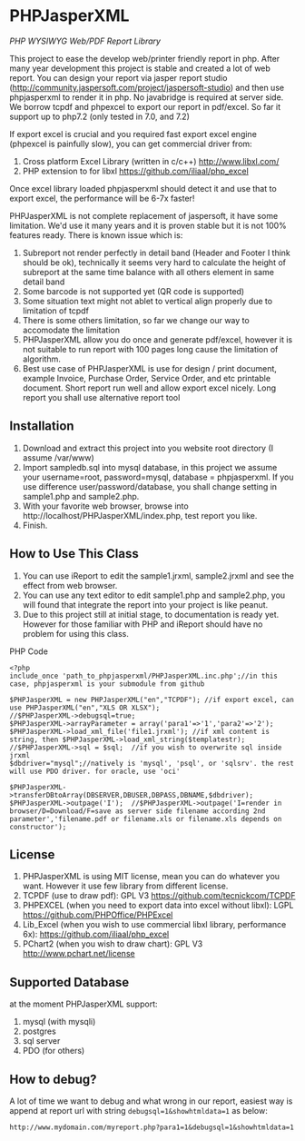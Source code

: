# PHPJasperXML

_PHP WYSIWYG Web/PDF Report Library_

This project to ease the develop web/printer friendly report in php. After many year development this project is stable and created a lot of web report. You can design your report via jasper report studio (http://community.jaspersoft.com/project/jaspersoft-studio) and then use phpjasperxml to render it in php. No javabridge is required at server side. We borrow tcpdf and phpexcel to export our report in pdf/excel. So far it support up to php7.2 (only tested in 7.0, and 7.2)

If export excel is crucial and you required fast export excel engine (phpexcel is painfully slow), you can get commercial driver from:
1. Cross platform Excel Library (written in c/c++) http://www.libxl.com/
2. PHP extension to for libxl https://github.com/iliaal/php_excel

Once excel library loaded phpjasperxml should detect it and use that to export excel, the performance will be 6-7x faster!

PHPJasperXML is not complete replacement of jaspersoft, it have some limitation. We'd use it many years and it is proven stable but it is not 100% features ready. There is known issue which is:
1. Subreport not render perfectly in detail band (Header and Footer I think should be ok), technically it seems very hard to calculate the  height of subreport at the same time balance with all others element in same detail band
2. Some barcode is not supported yet (QR code is supported)
3. Some situation text might not ablet to vertical align properly due to limitation of tcpdf
4. There is some others limitation, so far we change our way to accomodate the limitation
5. PHPJasperXML allow you do once and generate pdf/excel, however it is not suitable to run report with 100 pages long cause the limitation of algorithm.
6. Best use case of PHPJasperXML is use for design / print document, example Invoice, Purchase Order, Service Order, and etc printable document. Short report run well and allow export excel nicely. Long report you shall use alternative report tool

Installation
------------------
1. Download and extract this project into you website root directory (I assume /var/www)
2. Import sampledb.sql into mysql database, in this project we assume your username=root, password=mysql, database = phpjasperxml. If you use difference user/password/database, you shall change setting in sample1.php and sample2.php.
3. With your favorite web browser, browse into http://localhost/PHPJasperXML/index.php, test report you like.
4. Finish.

How to Use This Class
------------------
1. You can use iReport to edit the sample1.jrxml, sample2.jrxml and see the effect from web browser.
2. You can use any text editor to edit sample1.php and sample2.php, you will found that integrate the report into your project is like peanut.
3. Due to this project still at initial stage, to documentation is ready yet. However for those familiar with PHP and iReport should have no problem for using this class.


PHP Code
```
<?php
include_once 'path_to_phpjasperxml/PHPJasperXML.inc.php';//in this case, phpjasperxml is your submodule from github

$PHPJasperXML = new PHPJasperXML("en","TCPDF"); //if export excel, can use PHPJasperXML("en","XLS OR XLSX"); 
//$PHPJasperXML->debugsql=true;	
$PHPJasperXML->arrayParameter = array('para1'=>'1','para2'=>'2');
$PHPJasperXML->load_xml_file('file1.jrxml'); //if xml content is string, then $PHPJasperXML->load_xml_string($templatestr);
//$PHPJasperXML->sql = $sql;  //if you wish to overwrite sql inside jrxml
$dbdriver="mysql";//natively is 'mysql', 'psql', or 'sqlsrv'. the rest will use PDO driver. for oracle, use 'oci'

$PHPJasperXML->transferDBtoArray(DBSERVER,DBUSER,DBPASS,DBNAME,$dbdriver);
$PHPJasperXML->outpage('I');  //$PHPJasperXML->outpage('I=render in browser/D=Download/F=save as server side filename according 2nd parameter','filename.pdf or filename.xls or filename.xls depends on constructor');
```

License
------------------
1. PHPJasperXML is using MIT license, mean you can do whatever you want. However it use few library from different license.
2. TCPDF (use to draw pdf): GPL V3 https://github.com/tecnickcom/TCPDF
3. PHPEXCEL (when you need to export data into excel without libxl): LGPL https://github.com/PHPOffice/PHPExcel
4. Lib_Excel (when you wish to use commercial libxl library, performance 6x): https://github.com/iliaal/php_excel
5. PChart2 (when you wish to draw chart): GPL V3 http://www.pchart.net/license

Supported Database
------------------
at the moment PHPJasperXML support:
1. mysql (with mysqli)
2. postgres
3. sql server
4. PDO (for others)


How to debug?
-------------
A lot of time we want to debug and what wrong in our report, easiest way is append at report url with string `debugsql=1&showhtmldata=1` as below:

`http://www.mydomain.com/myreport.php?para1=1&debugsql=1&showhtmldata=1`
